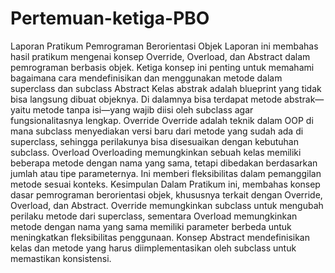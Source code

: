 # Pertemuan-ketiga-PBO
Laporan Pratikum Pemrograman Berorientasi Objek
Laporan ini membahas hasil pratikum mengenai konsep Override, Overload, dan Abstract dalam pemrograman berbasis objek. Ketiga konsep ini penting untuk memahami bagaimana cara mendefinisikan dan menggunakan metode dalam superclass dan subclass
  Abstract
Kelas abstrak adalah blueprint yang tidak bisa langsung dibuat objeknya. Di dalamnya bisa terdapat metode abstrak—yaitu metode tanpa isi—yang wajib diisi oleh subclass agar fungsionalitasnya lengkap.
 Override
Override adalah teknik dalam OOP di mana subclass menyediakan versi baru dari metode yang sudah ada di superclass, sehingga perilakunya bisa disesuaikan dengan kebutuhan subclass.
 Overload
Overloading memungkinkan sebuah kelas memiliki beberapa metode dengan nama yang sama, tetapi dibedakan berdasarkan jumlah atau tipe parameternya. Ini memberi fleksibilitas dalam pemanggilan metode sesuai konteks.
 Kesimpulan Dalam Pratikum ini, membahas konsep dasar pemrograman berorientasi objek, khususnya terkait dengan Override, Overload, dan Abstract. Override memungkinkan subclass untuk mengubah perilaku metode dari superclass, sementara Overload memungkinkan metode dengan nama yang sama memiliki parameter berbeda untuk meningkatkan fleksibilitas penggunaan. Konsep Abstract mendefinisikan kelas dan metode yang harus diimplementasikan oleh subclass untuk memastikan konsistensi.
